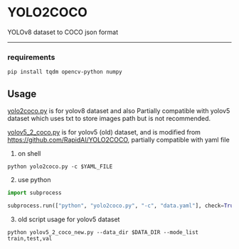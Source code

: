 # YOLO2COCO
YOLOv8 dataset to COCO json format

---
### requirements

```(shell)
pip install tqdm opencv-python numpy
```



## Usage

[yolo2coco.py](https://github.com/lijunjie2232/YOLO2COCO/blob/master/yolo2coco.py) is for yolov8 dataset and also Partially compatible with yolov5 dataset which uses txt to store images path but is not recommended.

[yolov5_2_coco.py](https://github.com/lijunjie2232/YOLO2COCO/blob/master/yolov5_2_coco.py) is for yolov5 (old) dataset, and is modified from https://github.com/RapidAI/YOLO2COCO, partially compatible with yaml file

1. on shell
```shell
python yolo2coco.py -c $YAML_FILE
```

2.  use python

```python
import subprocess

subprocess.run(["python", "yolo2coco.py", "-c", "data.yaml"], check=True)
```

3. old script usage for yolov5 dataset

```shell
python yolov5_2_coco_new.py --data_dir $DATA_DIR --mode_list train,test,val 
```



 
